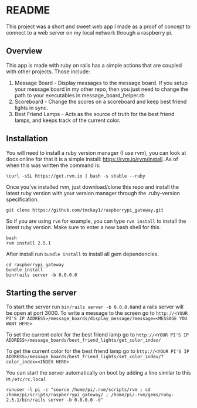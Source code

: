 # README

This project was a short and sweet web app I made as a proof of concept to connect to a web server on my local network through a raspberry pi.

## Overview
This app is made with ruby on rails has a simple actions that are coupled with other projects. Those include:

1. Message Board - Display messages to the message board. If you setup your message board in my other repo, then you just need to change the path to your executables in message_board_helper.rb
2. Scoreboard - Change the scores on a scoreboard and keep best friend lights in sync.
3. Best Friend Lamps - Acts as the source of truth for the best friend lamps, and keeps track of the current color.

## Installation
You will need to install a ruby version manager (I use rvm), you can look at docs online for that it is a simple install: https://rvm.io/rvm/install. As of when this was written the command is:
```
\curl -sSL https://get.rvm.io | bash -s stable --ruby
```
Once you've installed rvm, just download/clone this repo and install the latest ruby version with your version manager through the .ruby-version specification.
```
git clone https://github.com/tmckay1/raspberrypi_gateway.git
```
So if you are using `rvm` for example, you can type `rvm install` to install the latest ruby version. Make sure to enter a new bash shell for this.
```
bash
rvm install 2.5.1
```
After install run `bundle install` to install all gem dependencies.
```
cd raspberrypi_gateway
bundle install
bin/rails server -b 0.0.0.0
```

## Starting the server
To start the server run `bin/rails server -b 0.0.0.0`and a rails server will be open at port 3000. To write a message to the screen go to `http://<YOUR PI'S IP ADDRESS>/message_boards/display_message/?message=<MESSAGE YOU WANT HERE>`
  
To set the current color for the best friend lamp go to `http://<YOUR PI'S IP ADDRESS>/message_boards/best_friend_lights/get_color_index/`

To get the current color for the best friend lamp go to `http://<YOUR PI'S IP ADDRESS>/message_boards/best_friend_lights/set_color_index/?color_index=<INDEX HERE>`

You can start the server automatically on boot by adding a line similar to this in `/etc/rc.local`
```
runuser -l pi -c "source /home/pi/.rvm/scripts/rvm ; cd /home/pi/scripts/raspberrypi_gateway/ ; /home/pi/.rvm/gems/ruby-2.5.1/bin/rails server -b 0.0.0.0 -d"
```

